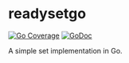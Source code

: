 # readysetgo
[![Go Coverage](https://github.com/ilmaruk/readysetgo/wiki/coverage.svg)](https://raw.githack.com/wiki/ilmaruk/readysetgo/coverage.html)
[![GoDoc](https://godoc.org/github.com/ilmaruk/readysetgo?status.svg)](https://godoc.org/github.com/ilmaruk/readysetgo)

A simple set implementation in Go.
